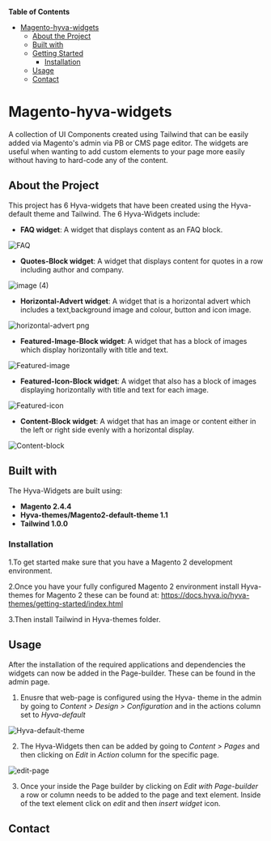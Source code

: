 <!-- START doctoc generated TOC please keep comment here to allow auto update -->
<!-- DON'T EDIT THIS SECTION, INSTEAD RE-RUN doctoc TO UPDATE -->
**Table of Contents**

- [Magento-hyva-widgets](#magento-hyva-widgets)
  - [About the Project](#about-the-project)
  - [Built with](#built-with)
  - [Getting Started](#getting-started)   
    - [Installation](#installation)
  - [Usage](#usage)     
  - [Contact](#contact)
  

<!-- END doctoc generated TOC please keep comment here to allow auto update -->







# Magento-hyva-widgets
A collection of UI Components created using Tailwind that can be easily added via Magento's admin via PB or CMS page editor. The widgets are useful when wanting to add custom elements to your page more easily without having to hard-code any of the content. 







## About the Project

This project has 6 Hyva-widgets that have been created using the Hyva-default theme and Tailwind. The 6 Hyva-Widgets include:

* **FAQ widget**: A widget that displays content as an FAQ block.


![FAQ](https://user-images.githubusercontent.com/102522996/227517293-36937211-70d3-460a-bc1b-45f646abdcb6.png)


* **Quotes-Block widget**: A widget that displays content for quotes in a row including author and company.


![image (4)](https://user-images.githubusercontent.com/102522996/227515281-268138ed-0b1f-4e85-bd20-b302bb0ce4b6.png)



* **Horizontal-Advert widget**: A widget that is a horizontal advert which includes a text,background image and colour, button and icon image.


![horizontal-advert png](https://user-images.githubusercontent.com/102522996/227517885-74e406e2-01d6-419a-9639-a336016a1528.png)



* **Featured-Image-Block widget**: A widget that has a block of images which display horizontally with title and text.


![Featured-image](https://user-images.githubusercontent.com/102522996/227517860-403e5bce-46de-48da-80de-f9cd518ccef3.png)



* **Featured-Icon-Block widget**: A widget that also has a block of images displaying horizontally with title and text for each image.


![Featured-icon](https://user-images.githubusercontent.com/102522996/227517842-6c634798-acf1-488f-bb30-61d561abcc25.png)



* **Content-Block widget**: A widget that has an image or content either in the left or right side evenly with a horizontal display. 


![Content-block](https://user-images.githubusercontent.com/102522996/227517817-31bde2a9-4fcb-4a5d-9bff-d9372d753664.png)



## Built with

The Hyva-Widgets are built using:

* **Magento 2.4.4**
* **Hyva-themes/Magento2-default-theme 1.1**
* **Tailwind 1.0.0**



### Installation

1.To get started make sure that you have a Magento 2 development environment.

2.Once you have your fully configured Magento 2 environment install Hyva-themes for Magento 2 these can be found at:
https://docs.hyva.io/hyva-themes/getting-started/index.html

3.Then install Tailwind in Hyva-themes folder.
 


## Usage

After the installation of the required applications and dependencies the widgets can now be added in the Page-builder. These can be found in the admin page.

1. Enusre that web-page is configured using the Hyva- theme in the admin by going to *Content > Design > Configuration* and in the actions column set to *Hyva-default*

![Hyva-default-theme](https://user-images.githubusercontent.com/102522996/227527077-a40043ff-99df-410e-83b0-4f184d67d03a.png)




2. The Hyva-Widgets then can be added by going to *Content > Pages* and then clicking on *Edit* in *Action* column for the specific page.

![edit-page](https://user-images.githubusercontent.com/102522996/227529543-ac8bcf3e-5715-4ad1-a0b7-652d7d4efbef.png)

3. Once your inside the Page builder by clicking on *Edit with Page-builder* a row or column needs to be added to the page and text element. Inside of the text element click on *edit* and then *insert widget* icon. 










## Contact



